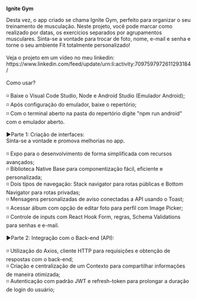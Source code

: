**Ignite Gym**
<html>
 <body>
  Desta vez, o app criado se chama Ignite Gym, perfeito para organizar o seu treinamento de musculação. Neste projeto, você pode marcar como realizado por datas, os exercícios separados por agrupamentos    
  musculares. Sinta-se a vontade   para trocar de foto, nome, e-mail e senha e torne o seu ambiente Fit totalmente personalizado!<br /> 
  <br /> 
  Veja o projeto em um vídeo no meu linkedin: https://www.linkedin.com/feed/update/urn:li:activity:7097597972611293184/<br /> 
  <br /> 
  Como usar?<br /> 
  <br /> 
  ◽ Baixe o Visual Code Studio, Node e Android Studio (Emulador Android);<br /> 
  ◽ Após configuração do emulador, baixe o repertório;<br /> 
  ◽ Com o terminal aberto na pasta do repertório digite "npm run android" com o emulador aberto.<br /> 
  <br /> 
  ▶️Parte 1: Criação de interfaces:<br /> 
  Sinta-se a vontade e promova melhorias no app.<br /> 
  <br /> 
  ◽ Expo para o desenvolvimento de forma simplificada com recursos avançados;<br /> 
  ◽ Biblioteca Native Base para componentização fácil, eficiente e personalizada;<br /> 
  ◽ Dois tipos de navegação: Stack navigator para rotas públicas e Bottom Navigator para rotas privadas;<br /> 
  ◽ Mensagens personalizadas de aviso conectadas a API usando o Toast;<br /> 
  ◽ Acessar álbum com opção de editar foto para perfil com Image Picker;<br /> 
  ◽ Controle de inputs com React Hook Form, regras, Schema Validations para senhas e e-mail.<br /> 
  <br /> 
  ▶️Parte 2: Integração com o Back-end (API):<br /> 
  <br /> 
  ◽ Utilização do Axios, cliente HTTP para requisições e obtenção de respostas com o back-end;<br /> 
  ◽ Criação e centralização de um Contexto para compartilhar informações de maneira otimizada;<br /> 
  ◽ Autenticação com padrão JWT e refresh-token para prolongar a duração de login do usuário;<br /> 
 </body>
</html>













